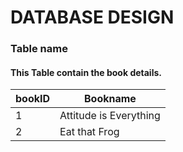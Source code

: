 <h1> DATABASE DESIGN </h1>

<h3> Table name </h3>

<h4> This Table contain the book details.</h4>

| bookID | Bookname               |
|--------|------------------------|
| 1      | Attitude is Everything |
|2       | Eat that Frog          |



